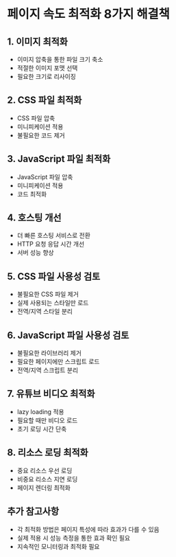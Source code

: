 # 페이지 속도 최적화 8가지 해결책

## 1. 이미지 최적화

- 이미지 압축을 통한 파일 크기 축소
- 적절한 이미지 포맷 선택
- 필요한 크기로 리사이징

## 2. CSS 파일 최적화

- CSS 파일 압축
- 미니피케이션 적용
- 불필요한 코드 제거

## 3. JavaScript 파일 최적화

- JavaScript 파일 압축
- 미니피케이션 적용
- 코드 최적화

## 4. 호스팅 개선

- 더 빠른 호스팅 서비스로 전환
- HTTP 요청 응답 시간 개선
- 서버 성능 향상

## 5. CSS 파일 사용성 검토

- 불필요한 CSS 파일 제거
- 실제 사용되는 스타일만 로드
- 전역/지역 스타일 분리

## 6. JavaScript 파일 사용성 검토

- 불필요한 라이브러리 제거
- 필요한 페이지에만 스크립트 로드
- 전역/지역 스크립트 분리

## 7. 유튜브 비디오 최적화

- lazy loading 적용
- 필요할 때만 비디오 로드
- 초기 로딩 시간 단축

## 8. 리소스 로딩 최적화

- 중요 리소스 우선 로딩
- 비중요 리소스 지연 로딩
- 페이지 렌더링 최적화

## 추가 참고사항

- 각 최적화 방법은 페이지 특성에 따라 효과가 다를 수 있음
- 실제 적용 시 성능 측정을 통한 효과 확인 필요
- 지속적인 모니터링과 최적화 필요
